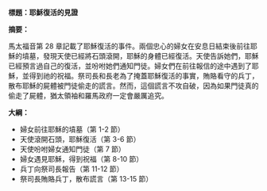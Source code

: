 **標題：耶穌復活的見證**

**摘要：**

馬太福音第 28 章記載了耶穌復活的事件。兩個忠心的婦女在安息日結束後前往耶穌的墳墓，發現天使已經將石頭滾開，耶穌的身體已經復活。天使告訴她們，耶穌已經預言過自己的復活，並吩咐她們通知門徒。婦女們在前往報信的途中遇到了耶穌，並得到祂的祝福。祭司長和長老為了掩蓋耶穌復活的事實，賄賂看守的兵丁，散布耶穌的屍體被門徒偷走的謊言。然而，這個謊言不攻自破，因為如果門徒真的偷走了屍體，猶太領袖和羅馬政府一定會嚴厲追究。

**大綱：**

* 婦女前往耶穌的墳墓（第 1-2 節）
* 天使滾開石頭，耶穌復活（第 3-6 節）
* 天使吩咐婦女通知門徒（第 7 節）
* 婦女遇見耶穌，得到祝福（第 8-10 節）
* 兵丁向祭司長報告（第 11-12 節）
* 祭司長賄賂兵丁，散布謊言（第 13-15 節）